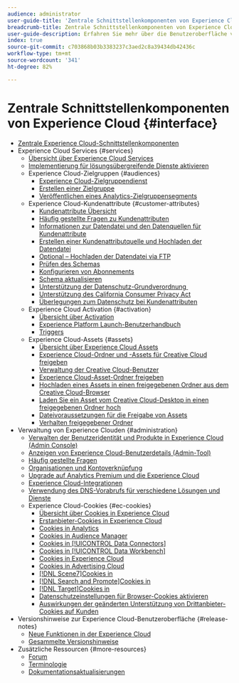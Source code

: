 ```yaml
---
audience: administrator
user-guide-title: 'Zentrale Schnittstellenkomponenten von Experience Cloud '
breadcrumb-title: Zentrale Schnittstellenkomponenten von Experience Cloud
user-guide-description: Erfahren Sie mehr über die Benutzeroberfläche von Experience Cloud, konfigurieren Sie Voreinstellungen, suchen Sie nach Hilfe und Geschäftsobjekten. Hier erhalten Sie Hilfe zu Benutzer- und Produktverwaltung, Kundenattributen, Zielgruppenbibliothek, Cookies und Experience Cloud-Assets.
index: true
source-git-commit: c703868b03b3383237c3aed2c8a39434db42436c
workflow-type: tm+mt
source-wordcount: '341'
ht-degree: 82%

---
```



# Zentrale Schnittstellenkomponenten von Experience Cloud {#interface}

+ [Zentrale Experience Cloud-Schnittstellenkomponenten](experience-cloud.md)
+ Experience Cloud Services {#services}
   + [Übersicht über Experience Cloud Services](core-services-landing.md)
   + [Implementierung für lösungsübergreifende Dienste aktivieren](core-services.md)
   + Experience Cloud-Zielgruppen {#audiences}
      + [Experience Cloud-Zielgruppendienst](audience-library.md)
      + [Erstellen einer Zielgruppe](t-audience-create.md)
      + [Veröffentlichen eines Analytics-Zielgruppensegments](t-publish-audience-segment.md)
   + Experience Cloud-Kundenattribute {#customer-attributes}
      + [Kundenattribute  Übersicht](attributes.md)
      + [Häufig gestellte Fragen zu Kundenattributen](faq-crs.md)
      + [Informationen zur Datendatei und den Datenquellen für Kundenattribute](crs-data-file.md)
      + [Erstellen einer Kundenattributquelle und Hochladen der Datendatei](t-crs-usecase.md)
      + [Optional – Hochladen der Datendatei via FTP](t-upload-attributes-ftp.md)
      + [Prüfen des Schemas](validate-schema.md)
      + [Konfigurieren von Abonnements](subscription.md)
      + [Schema aktualisieren](t-update-schema.md)
      + [Unterstützung der Datenschutz-Grundverordnung ](gdpr.md)
      + [Unterstützung des California Consumer Privacy Act](ccpa.md)
      + [Überlegungen zum Datenschutz bei Kundenattributen](privacy-mac.md)
   + Experience Cloud Activation {#activation}
      + [Übersicht über Activation](activation.md)
      + [Experience Platform Launch-Benutzerhandbuch](https://experienceleague.adobe.com/docs/launch/using/home.html?lang=en)
      + [Triggers](triggers.md)
   + Experience Cloud-Assets {#assets}
      + [Übersicht über Experience Cloud Assets](experience-cloud-assets.md)
      + [Experience Cloud-Ordner und -Assets für Creative Cloud freigeben](creative-cloud.md)
      + [Verwaltung der Creative Cloud-Benutzer](t-admin-add-cc-user.md)
      + [Experience Cloud-Asset-Ordner freigeben](t-share-creative-cloud.md)
      + [Hochladen eines Assets in einen freigegebenen Ordner aus dem Creative Cloud-Browser](t-upload-asset-cc.md)
      + [Laden Sie ein Asset vom Creative Cloud-Desktop in einen freigegebenen Ordner hoch](t-cc-asset-upload-thor.md)
      + [Dateivoraussetzungen für die Freigabe von Assets](assets-file-reqs.md)
      + [Verhalten freigegebener Ordner](asset-behavior.md)
+ Verwaltung von Experience Clouden {#administration}
   + [Verwalten der Benutzeridentität und Produkte in Experience Cloud (Admin Console)](admin-getting-started.md)
   + [Anzeigen von Experience Cloud-Benutzerdetails (Admin-Tool)](admin-tool-experience-cloud.md)
   + [Häufig gestellte Fragen](faq.md)
   + [Organisationen und Kontoverknüpfung](organizations.md)
   + [Upgrade auf Analytics Premium und die Experience Cloud](upgrade-to-analytics-premium.md)
   + [Experience Cloud-Integrationen](marketing-cloud-integrations.md)
   + [Verwendung des DNS-Vorabrufs für verschiedene Lösungen und Dienste](dns-prefetch.md)
   + Experience Cloud-Cookies {#ec-cookies}
      + [Übersicht über Cookies in Experience Cloud](cookies-privacy.md)
      + [Erstanbieter-Cookies in Experience Cloud](cookies-first-party.md)
      + [Cookies in Analytics](cookies-analytics.md)
      + [Cookies in Audience Manager](cookies-am.md)
      + [Cookies in [!UICONTROL Data Connectors]](cookies-dc.md)
      + [Cookies in [!UICONTROL Data Workbench]](cookies-insight.md)
      + [Cookies in Experience Cloud](cookies-mc.md)
      + [Cookies in Advertising Cloud](cookies-advertising-cloud.md)
      + [[!DNL Scene7]Cookies in ](cookies-s7.md)
      + [[!DNL Search and Promote]Cookies in ](cookies-snp.md)
      + [[!DNL Target]Cookies in ](cookies-target.md)
      + [Datenschutzeinstellungen für Browser-Cookies aktivieren](browser-cookie-settings.md)
      + [Auswirkungen der geänderten Unterstützung von Drittanbieter-Cookies auf Kunden ](cookies-thirdparty.md)
+ Versionshinweise zur Experience Cloud-Benutzeroberfläche {#release-notes}
   + [Neue Funktionen in der Experience Cloud](https://experienceleague.adobe.com/docs/release-notes/experience-cloud/current.html?lang=en)
   + [Gesammelte Versionshinweise](release-notes.md)
+ Zusätzliche Ressourcen {#more-resources}
   + [Forum](https://experienceleaguecommunities.adobe.com/)
   + [Terminologie](terms.md)
   + [Dokumentationsaktualisierungen](doc-updates.md)
